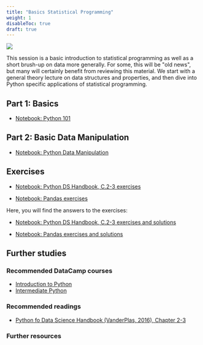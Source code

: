 ```yaml
---
title: "Basics Statistical Programming"
weight: 1
disableToc: true
draft: true
---
```


![](/ds22/images/corgi_color1.png)

This session is a basic introduction to statistical programming as well as a short brush-up on data more generally. For some, this will be "old news", but many will certainly benefit from reviewing this material. We start with a general theory lecture on data structures and properties, and then dive into Python specific applications of statistical programming.

## Part 1: Basics

* [Notebook: Python 101](https://colab.research.google.com/github/aaubs/ds-master/blob/main/courses/ds4b-m1-1-intro/notebooks/s1-data.ipynb)

## Part 2: Basic Data Manipulation

* [Notebook: Python Data Manipulation](https://colab.research.google.com/github/aaubs/ds-master/blob/main/courses/ds4b-m1-1-intro/notebooks/s1-manipilation.ipynb)

## Exercises

* [Notebook: Python DS Handbook, C.2-3 exercises](https://colab.research.google.com/github/aaubs/ds-master/blob/main/courses/ds4b-m1-1-intro/notebooks/s1-dshb-ex.ipynb)

* [Notebook: Pandas exercises](https://colab.research.google.com/github/aaubs/ds-master/blob/main/notebooks/M1-pandas-exercises.ipynb)

Here, you will find the answers to the exercises:

* [Notebook: Python DS Handbook, C.2-3 exercises and solutions](https://colab.research.google.com/github/aaubs/ds-master/blob/main/notebooks/M1-solutions-chapters-2-3.ipynb)

* [Notebook: Pandas exercises and solutions](https://colab.research.google.com/github/aaubs/ds-master/blob/main/notebooks/M1-pandas-exercises-solutions.ipynb)

<!---
* [Python DS Handbook, C.2-3 answers](https://colab.research.google.com/github/aaubs/ds-master/blob/main/courses/ds4b-m1-1-intro/notebooks/s1-dshb-answers.ipynb)
--->

## Further studies

### Recommended DataCamp courses
* [Introduction to Python](https://app.datacamp.com/learn/courses/intro-to-python-for-data-science)
* [Intermediate Python](https://app.datacamp.com/learn/courses/intermediate-python)

### Recommended readings
* [Python fo Data Science Handbook (VanderPlas, 2016), Chapter 2-3](https://jakevdp.github.io/PythonDataScienceHandbook/)

### Further resources







